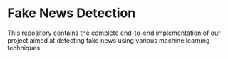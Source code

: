 # Fake News Detection

This repository contains the complete end-to-end implementation of our project aimed at detecting fake news using various machine learning techniques.
